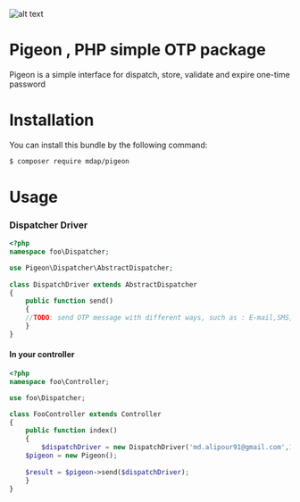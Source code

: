 ![alt text](https://cdn1.bbcode0.com/uploads/2020/6/24/e8bab57e77aedeba3892eeddb35ac45e-full.png)

# Pigeon , PHP simple OTP package

Pigeon is a simple interface for dispatch, store, validate and expire one-time password


# Installation 

You can install this bundle by the following command: 

``` bash
$ composer require mdap/pigeon
```


# Usage

### Dispatcher Driver

```php
<?php
namespace foo\Dispatcher;

use Pigeon\Dispatcher\AbstractDispatcher;
	
class DispatchDriver extends AbstractDispatcher
{
    public function send()
    {
	//TODO: send OTP message with different ways, such as : E-mail,SMS,and etc ...
    }
}
```


#### In your controller

```php
<?php
namespace foo\Controller;

use foo\Dispatcher;

class FooController extends Controller
{
    public function index()
    {
        $dispatchDriver = new DispatchDriver('md.alipour91@gmail.com',1234);
	$pigeon = new Pigeon();
		
	$result = $pigeon->send($dispatchDriver);
    }
}
```


